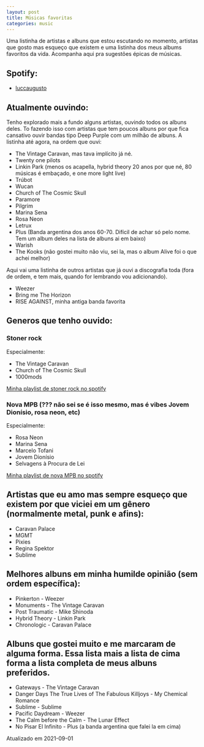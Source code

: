 ```yaml
---
layout: post
title: Músicas favoritas
categories: music
---
```


Uma listinha de artistas e albuns que estou escutando no momento, artistas que gosto mas esqueço que existem e uma listinha dos meus albums favoritos da vida. Acompanha aqui pra sugestões épicas de músicas.

## Spotify:
+ [luccaugusto](https://open.spotify.com/user/luccaugusto)

## Atualmente ouvindo:

Tenho explorado mais a fundo alguns artistas, ouvindo todos os albuns deles. To fazendo isso com artistas que tem poucos albuns por que fica cansativo ouvir bandas tipo Deep Purple com um milhão de albuns.
A listinha até agora, na ordem que ouvi:
+ The Vintage Caravan, mas tava implícito já né.
+ Twenty one pilots
+ Linkin Park (menos os acapella, hybrid theory 20 anos por que né, 80 músicas é embaçado, e one more light live)
+ Trúbot
+ Wucan
+ Church of The Cosmic Skull
+ Paramore
+ Pilgrim
+ Marina Sena
+ Rosa Neon
+ Letrux
+ Plus (Banda argentina dos anos 60-70. Difícil de achar só pelo nome. Tem um album deles na lista de albuns ai em baixo)
+ Warish
+ The Kooks (não gostei muito não viu, sei la, mas o album Alive foi o que achei melhor)

Aqui vai uma listinha de outros artistas que já ouvi a discografia toda (fora de ordem, e tem mais, quando for lembrando vou adicionando).
+ Weezer
+ Bring me The Horizon
+ RISE AGAINST, minha antiga banda favorita

## Generos que tenho ouvido:

### Stoner rock
Especialmente:
+ The Vintage Caravan
+ Church of The Cosmic Skull
+ 1000mods

[Minha playlist de stoner rock no spotify](https://open.spotify.com/playlist/7xTQlsBEQ6UjkOw615iRL8?si=nWgN4xLLS62OSrd9NCJV0A)

### Nova MPB (??? não sei se é isso mesmo, mas é vibes Jovem Dionísio, rosa neon, etc)
Especialmente:
+ Rosa Neon
+ Marina Sena
+ Marcelo Tofani
+ Jovem Dionísio
+ Selvagens à Procura de Lei

[Minha playlist de nova MPB no spotify](https://open.spotify.com/playlist/0ZrL8Eez0fqpNNeflhCksJ?si=276298545b34444c)

## Artistas que eu amo mas sempre esqueço que existem por que viciei em um gênero (normalmente metal, punk e afins):
+ Caravan Palace
+ MGMT
+ Pixies
+ Regina Spektor
+ Sublime

## Melhores albuns em minha humilde opinião (sem ordem específica):
+ Pinkerton - Weezer
+ Monuments - The Vintage Caravan
+ Post Traumatic - Mike Shinoda
+ Hybrid Theory - Linkin Park
+ Chronologic - Caravan Palace

## Albuns que gostei muito e me marcaram de alguma forma. Essa lista mais a lista de cima forma a lista completa de meus albuns preferidos.
+ Gateways - The Vintage Caravan
+ Danger Days The True Lives of The Fabulous Killjoys - My Chemical Romance
+ Sublime - Sublime
+ Pacific Daydream - Weezer
+ The Calm before the Calm - The Lunar Effect
+ No Pisar El Infinito - Plus (a banda argentina que falei la em cima)

Atualizado em 2021-09-01
